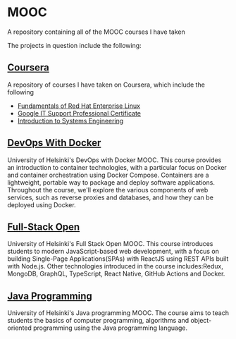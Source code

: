 # MOOC
A repository containing all of the MOOC courses I have taken

The projects in question include the following:

## [Coursera](https://github.com/khkhiu/MOOC/tree/main/Coursera)
A repository of courses I have taken on Coursera, which include the following
- [Fundamentals of Red Hat Enterprise Linux](https://coursera.org/share/bd0e2c633d918f4133a205ee785a5f75)
- [Google IT Support Professional Certificate](https://coursera.org/share/a3e9432aa18866dbd435e264849f91d5)
- [Introduction to Systems Engineering](https://coursera.org/share/738fc84d17bbd3eec03c81aa32fddf31)

## [DevOps With Docker](https://github.com/khkhiu/MOOC/tree/main/Devops_with_Docker)
University of Helsinki's DevOps with Docker MOOC. This course provides an introduction to container technologies, with a particular focus on Docker and container orchestration using Docker Compose. Containers are a lightweight, portable way to package and deploy software applications. Throughout the course, we'll explore the various components of web services, such as reverse proxies and databases, and how they can be deployed using Docker.

## [Full-Stack Open](https://github.com/khkhiu/MOOC/tree/main/Full-Stack-Open) 
University of Helsinki's Full Stack Open MOOC. This course introduces students to modern JavaScript-based web development, with a focus on building Single-Page Applications(SPAs) with ReactJS using REST APIs built with Node.js. Other technologies introduced in the course includes:Redux, MongoDB, GraphQL, TypeScript, React Native, GitHub Actions and Docker.

## [Java Programming](https://github.com/khkhiu/MOOC/tree/main/Java_Programming)
University of Helsinki's Java programming MOOC. The course aims to teach students the basics of computer programming, algorithms and object-oriented programming using the Java programming language. 